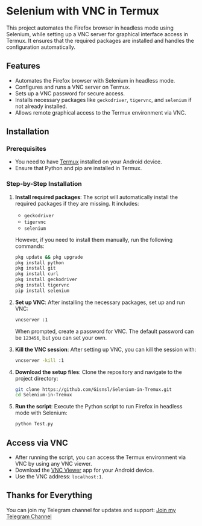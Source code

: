 
# Selenium with VNC in Termux

This project automates the Firefox browser in headless mode using Selenium, while setting up a VNC server for graphical interface access in Termux. It ensures that the required packages are installed and handles the configuration automatically.

## Features
- Automates the Firefox browser with Selenium in headless mode.
- Configures and runs a VNC server on Termux.
- Sets up a VNC password for secure access.
- Installs necessary packages like `geckodriver`, `tigervnc`, and `selenium` if not already installed.
- Allows remote graphical access to the Termux environment via VNC.

## Installation

### Prerequisites
- You need to have [Termux](https://play.google.com/store/apps/details?id=com.termux) installed on your Android device.
- Ensure that Python and pip are installed in Termux.

### Step-by-Step Installation
1. **Install required packages**:
   The script will automatically install the required packages if they are missing. It includes:
   - `geckodriver`
   - `tigervnc`
   - `selenium`

   However, if you need to install them manually, run the following commands:
   ```bash
   pkg update && pkg upgrade 
   pkg install python
   pkg install git
   pkg install curl
   pkg install geckodriver
   pkg install tigervnc
   pip install selenium
   ```

2. **Set up VNC**:
   After installing the necessary packages, set up and run VNC:
   ```bash
   vncserver :1
   ```

   When prompted, create a password for VNC. The default password can be `123456`, but you can set your own.

3. **Kill the VNC session**:
   After setting up VNC, you can kill the session with:
   ```bash
   vncserver -kill :1
   ```

4. **Download the setup files**:
   Clone the repository and navigate to the project directory:
   ```bash
   git clone https://github.com/Gisnsl/Selenium-in-Tremux.git
   cd Selenium-in-Tremux
   ```

5. **Run the script**:
   Execute the Python script to run Firefox in headless mode with Selenium:
   ```bash
   python Test.py
   ```

## Access via VNC
- After running the script, you can access the Termux environment via VNC by using any VNC viewer.
- Download the [VNC Viewer](https://play.google.com/store/apps/details?id=com.realvnc.viewer.android) app for your Android device.
- Use the VNC address: `localhost:1`.

## Thanks for Everything
You can join my Telegram channel for updates and support:
[Join my Telegram Channel](https://t.me/+f6t2_zdHrFRjYWE8)
